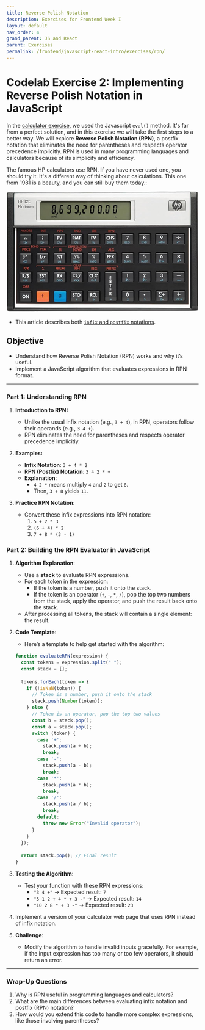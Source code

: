 ```yaml
---
title: Reverse Polish Notation
description: Exercises for Frontend Week I
layout: default
nav_order: 4
grand_parent: JS and React
parent: Exercises
permalink: /frontend/javascript-react-intro/exercises/rpn/
---
```


# Codelab Exercise 2: Implementing Reverse Polish Notation in JavaScript

In the [calculator exercise](./Calculator.md), we used the Javascript `eval()` method. It's far from a perfect solution, and in this exercise we will take the first steps to a better way. We will explore **Reverse Polish Notation (RPN)**, a postfix notation that eliminates the need for parentheses and respects operator precedence implicitly. RPN is used in many programming languages and calculators because of its simplicity and efficiency.

The famous HP calculators use RPN. If you have never used one, you should try it. It's a different way of thinking about calculations. This one from 1981 is a beauty, and you can still buy them today.:

![HP Calculator](./images/hp_calc.jpg)

- This article describes both [`infix` and `postfix` notations](https://www.geeksforgeeks.org/infix-postfix-prefix-notation/).

## **Objective**

- Understand how Reverse Polish Notation (RPN) works and why it’s useful.
- Implement a JavaScript algorithm that evaluates expressions in RPN format.

---

### **Part 1: Understanding RPN**

1. **Introduction to RPN:**
   - Unlike the usual infix notation (e.g., `3 + 4`), in RPN, operators follow their operands (e.g., `3 4 +`).
   - RPN eliminates the need for parentheses and respects operator precedence implicitly.

2. **Examples:**
   - **Infix Notation**: `3 + 4 * 2`
   - **RPN (Postfix) Notation**: `3 4 2 * +`
   - **Explanation**:
     - `4 2 *` means multiply `4` and `2` to get `8`.
     - Then, `3 + 8` yields `11`.

3. **Practice RPN Notation**:
   - Convert these infix expressions into RPN notation:
     1. `5 + 2 * 3`
     2. `(6 + 4) * 2`
     3. `7 + 8 * (3 - 1)`

### **Part 2: Building the RPN Evaluator in JavaScript**

1. **Algorithm Explanation**:
   - Use a **stack** to evaluate RPN expressions.
   - For each token in the expression:
     - If the token is a number, push it onto the stack.
     - If the token is an operator (`+`, `-`, `*`, `/`), pop the top two numbers from the stack, apply the operator, and push the result back onto the stack.
   - After processing all tokens, the stack will contain a single element: the result.

2. **Code Template**:
   - Here’s a template to help get started with the algorithm:

   ```javascript
   function evaluateRPN(expression) {
     const tokens = expression.split(" ");
     const stack = [];

     tokens.forEach(token => {
       if (!isNaN(token)) {
         // Token is a number, push it onto the stack
         stack.push(Number(token));
       } else {
         // Token is an operator, pop the top two values
         const b = stack.pop();
         const a = stack.pop();
         switch (token) {
           case '+':
             stack.push(a + b);
             break;
           case '-':
             stack.push(a - b);
             break;
           case '*':
             stack.push(a * b);
             break;
           case '/':
             stack.push(a / b);
             break;
           default:
             throw new Error("Invalid operator");
         }
       }
     });

     return stack.pop(); // Final result
   }
   ```

3. **Testing the Algorithm**:
   - Test your function with these RPN expressions:
     - `"3 4 +"` → Expected result: `7`
     - `"5 1 2 + 4 * + 3 -"` → Expected result: `14`
     - `"10 2 8 * + 3 -"` → Expected result: `23`

4. Implement a version of your calculator web page that uses RPN instead of infix notation.

5. **Challenge**:
   - Modify the algorithm to handle invalid inputs gracefully. For example, if the input expression has too many or too few operators, it should return an error.

---

### **Wrap-Up Questions**

1. Why is RPN useful in programming languages and calculators?
2. What are the main differences between evaluating infix notation and postfix (RPN) notation?
3. How would you extend this code to handle more complex expressions, like those involving parentheses?
